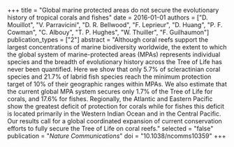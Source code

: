 +++
title = "Global marine protected areas do not secure the evolutionary history of tropical corals and fishes"
date = 2016-01-01
authors = ["D. Mouillot", "V. Parravicini", "D. R. Bellwood", "F. Leprieur", "D. Huang", "P. F. Cowman", "C. Albouy", "T. P. Hughes", "W. Thuiller", "F. Guilhaumon"]
publication_types = ["2"]
abstract = "Although coral reefs support the largest concentrations of marine biodiversity worldwide, the extent to which the global system of marine-protected areas (MPAs) represents individual species and the breadth of evolutionary history across the Tree of Life has never been quantified. Here we show that only 5.7% of scleractinian coral species and 21.7% of labrid fish species reach the minimum protection target of 10% of their geographic ranges within MPAs. We also estimate that the current global MPA system secures only 1.7% of the Tree of Life for corals, and 17.6% for fishes. Regionally, the Atlantic and Eastern Pacific show the greatest deficit of protection for corals while for fishes this deficit is located primarily in the Western Indian Ocean and in the Central Pacific. Our results call for a global coordinated expansion of current conservation efforts to fully secure the Tree of Life on coral reefs."
selected = "false"
publication = "*Nature Communications*"
doi = "10.1038/ncomms10359"
+++

